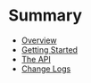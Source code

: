 # Summary

* [Overview](README.md)
* [Getting Started](QuickStart.md)
* [The API](API.md)
* [Change Logs](CHANGELOG.md)